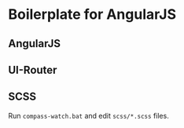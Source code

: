 # Boilerplate for AngularJS

## AngularJS

## UI-Router

## SCSS
Run `compass-watch.bat` and edit `scss/*.scss` files.
